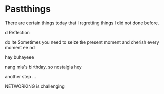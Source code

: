 # Pastthings

There are certain things today that I regretting things I did not done before.

d
Reflection


do ite
Sometimes you need to seize the present moment and cherish every moment ee
nd

hay buhayeee

nang mia's birthday, so nostalgia
hey


another step ...

NETWORKING is challenging 
